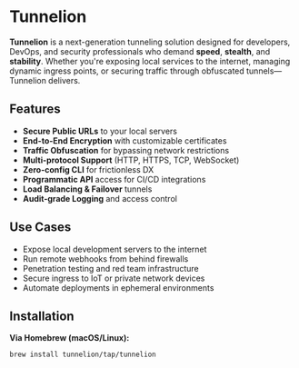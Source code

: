 # Tunnelion

**Tunnelion** is a next-generation tunneling solution designed for developers, DevOps, and security professionals who demand **speed**, **stealth**, and **stability**. Whether you're exposing local services to the internet, managing dynamic ingress points, or securing traffic through obfuscated tunnels—Tunnelion delivers.

## Features

- **Secure Public URLs** to your local servers
- **End-to-End Encryption** with customizable certificates
- **Traffic Obfuscation** for bypassing network restrictions
- **Multi-protocol Support** (HTTP, HTTPS, TCP, WebSocket)
- **Zero-config CLI** for frictionless DX
- **Programmatic API** access for CI/CD integrations
- **Load Balancing & Failover** tunnels
- **Audit-grade Logging** and access control

## Use Cases

- Expose local development servers to the internet
- Run remote webhooks from behind firewalls
- Penetration testing and red team infrastructure
- Secure ingress to IoT or private network devices
- Automate deployments in ephemeral environments

## Installation

**Via Homebrew (macOS/Linux):**
```sh
brew install tunnelion/tap/tunnelion
